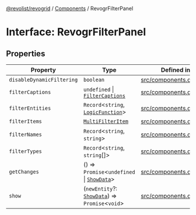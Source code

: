 [@revolist/revogrid](README.md) / [Components](Namespace.Components.md) / RevogrFilterPanel

# Interface: RevogrFilterPanel

## Properties

| Property | Type | Defined in |
| ------ | ------ | ------ |
| `disableDynamicFiltering` | `boolean` | [src/components.d.ts:397](https://github.com/revolist/revogrid/blob/684eab34b16e993178d736466d35507eda9850cd/src/components.d.ts#L397) |
| `filterCaptions` | `undefined` \| [`FilterCaptions`](TypeAlias.FilterCaptions.md) | [src/components.d.ts:398](https://github.com/revolist/revogrid/blob/684eab34b16e993178d736466d35507eda9850cd/src/components.d.ts#L398) |
| `filterEntities` | `Record`\<`string`, [`LogicFunction`](TypeAlias.LogicFunction.md)\> | [src/components.d.ts:399](https://github.com/revolist/revogrid/blob/684eab34b16e993178d736466d35507eda9850cd/src/components.d.ts#L399) |
| `filterItems` | [`MultiFilterItem`](TypeAlias.MultiFilterItem.md) | [src/components.d.ts:400](https://github.com/revolist/revogrid/blob/684eab34b16e993178d736466d35507eda9850cd/src/components.d.ts#L400) |
| `filterNames` | `Record`\<`string`, `string`\> | [src/components.d.ts:401](https://github.com/revolist/revogrid/blob/684eab34b16e993178d736466d35507eda9850cd/src/components.d.ts#L401) |
| `filterTypes` | `Record`\<`string`, `string`[]\> | [src/components.d.ts:402](https://github.com/revolist/revogrid/blob/684eab34b16e993178d736466d35507eda9850cd/src/components.d.ts#L402) |
| `getChanges` | () => `Promise`\<`undefined` \| [`ShowData`](TypeAlias.ShowData.md)\> | [src/components.d.ts:403](https://github.com/revolist/revogrid/blob/684eab34b16e993178d736466d35507eda9850cd/src/components.d.ts#L403) |
| `show` | (`newEntity`?: [`ShowData`](TypeAlias.ShowData.md)) => `Promise`\<`void`\> | [src/components.d.ts:404](https://github.com/revolist/revogrid/blob/684eab34b16e993178d736466d35507eda9850cd/src/components.d.ts#L404) |
